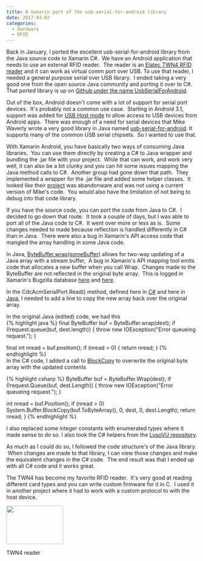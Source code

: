 ```yaml
---
title: A Xamarin port of the usb-serial-for-android library
date: 2017-03-02
categories:
  - Hardware
  - RFID
---
```

Back in January, I ported the excellent usb-serial-for-android library from the Java source code to Xamarin C#.  We have an Android application that needs to use an external RFID reader.  The reader is an [Elatec TWN4 RFID reader](https://www.elatec-rfid.com/en/products/multi-technology-rfid-reader/housed/hf-lf-nfc-multi-technology/) and it can work as virtual comm port over USB. To use that reader, I needed a general purpose serial over USB library.  I ended taking a very good one from the open source Java community and porting it over to C#. That ported library is up on [Github under the name UsbSerialForAndroid](https://github.com/anotherlab/UsbSerialForAndroid).

Out of the box, Android doesn't come with a lot of support for serial port devices.  It's probably not a common use case.  Starting in Android 3.1, support was added for [USB Host mode](https://developer.android.com/guide/topics/connectivity/usb/host.html) to allow access to USB devices from Android apps.  There was enough of a need for serial devices that Mike Waverly wrote a very good library in Java named [usb-serial-for-android](https://github.com/mik3y/usb-serial-for-android). It supports many of the common USB serial chipsets.  So I wanted to use that.

With Xamarin Android, you have basically two ways of consuming Java libraries.  You can use them directly by creating a C# to Java wrapper and bundling the .jar file with your project.  While that can work, and work very well, it can also be a bit clunky and you can hit some issues mapping the Java method calls to C#.  Another group had gone down that path.  They implemented a wrapper for the .jar file and added some helper classes.  It looked like their [project](https://bitbucket.org/lusovu/xamarinusbserial) was abandonware and was not using a current version of Mike's code.  You would also have the limitation of not being to debug into that code library.

If you have the source code, you can port the code from Java to C#.  I decided to go down that route.  It took a couple of days, but I was able to port all of the Java code to C#.  It went over more or less as is.  Some changes needed to made because reflection is handled differently in C# than in Java.  There were also a bug in Xamarin's API access code that mangled the array handling in some Java code.

In Java, [ByteBuffer.wrap(someBuffer)](https://docs.oracle.com/javase/7/docs/api/java/nio/ByteBuffer.html#wrap(byte[])) allows for two-way updating of a Java array with a stream buffer,  A bug in Xamarin's API mapping tool emits code that allocates a new buffer when you call Wrap.  Changes made to the ByteBuffer are not reflected in the original byte array.  This is logged in Xamarin's Bugzilla database [here](https://bugzilla.xamarin.com/show_bug.cgi?id=20772) and [here](https://bugzilla.xamarin.com/show_bug.cgi?id=31260).

In the CdcAcmSerialPort.Read() method, defined here in [C#](https://github.com/anotherlab/UsbSerialForAndroid/blob/master/UsbSerialForAndroid/driver/CdcAcmSerialDriver.cs) and here in [Java](https://github.com/anotherlab/UsbSerialForAndroid/blob/master/UsbSerialForAndroid/driver/CdcAcmSerialDriver.cs), I needed to add a line to copy the new array back over the original array.

In the original Java (edited) code, we had this  
{% highlight java %}
final ByteBuffer buf = ByteBuffer.wrap(dest);
if (!request.queue(buf, dest.length)) {
  throw new IOException("Error queueing request.");
}

final int nread = buf.position();
if (nread > 0) {
  return nread;
}
{% endhighlight %}  
In the C# code, I added a call to [BlockCopy](https://msdn.microsoft.com/en-us/library/system.buffer.blockcopy(v=vs.110).aspx) to overwrite the original byte array with the updated contents  

{% highlight csharp %}
ByteBuffer buf = ByteBuffer.Wrap(dest);
if (!request.Queue(buf, dest.Length))
{
  throw new IOException("Error queueing request.");
}

int nread = buf.Position();
if (nread > 0)
  System.Buffer.BlockCopy(buf.ToByteArray(), 0, dest, 0, dest.Length);
  return nread;
}
{% endhighlight %}  
  
I also replaced some integer constants with enumerated types where it made sense to do so. I also took the C# helpers from the [LusoVU repository](https://bitbucket.org/lusovu/xamarinusbserial).

As much as I could do so, I followed the code structure's of the Java library.  When changes are made to that library, I can view those changes and make the equivalent changes in the C# code.  The end result was that I ended up with all C# code and it works great.

The TWN4 has become my favorite RFID reader.  It's very good at reading different card types and you can write custom firmware for it in C.  I used it in another project where it had to work with a custom protocol to with the host device.

<div style="width: 160px" class="wp-caption alignnone">
  <a href="https://www.elatec-rfid.com/en/products/multi-technology-rfid-reader/housed/hf-lf-nfc-multi-technology/"><img loading="lazy" class="size-medium" src="https://i1.wp.com/photos.smugmug.com/photos/i-kWhkjqX/0/Th/i-kWhkjqX-Th.png?resize=150%2C101&#038;ssl=1" width="150" height="101"  /></a>
  
  <p class="wp-caption-text">
    TWN4 reader
  </p>
</div>
